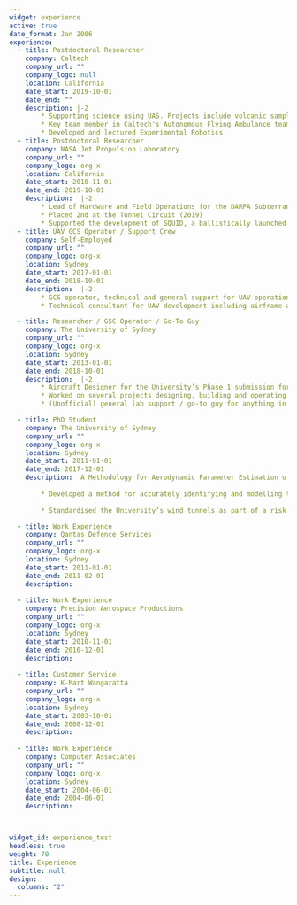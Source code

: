 ```yaml
---
widget: experience
active: true
date_format: Jan 2006
experience:
  - title: Postdoctoral Researcher
    company: Caltech
    company_url: ""
    company_logo: null
    location: California
    date_start: 2019-10-01
    date_end: ""
    description: |-2
        * Supporting science using UAS. Projects include volcanic sampling and flying other unique payloads
        * Key team member in Caltech's Autonomous Flying Ambulance team, primarily in aerodynamic analysis and system integration / usability
        * Developed and lectured Experimental Robotics
  - title: Postdoctoral Researcher
    company: NASA Jet Propulsion Laboratory
    company_url: ""
    company_logo: org-x
    location: California
    date_start: 2018-11-01
    date_end: 2019-10-01
    description:  |-2
        * Lead of Hardware and Field Operations for the DARPA Subterranean Challenge. Responsible for setting up many of the elements of the team including safety, field testing protocols and much of the hardware infrastructure
        * Placed 2nd at the Tunnel Circuit (2019)
        * Supported the development of SQUID, a ballistically launched multirotor in conjunction with Caltech
  - title: UAV GCS Operator / Support Crew
    company: Self-Employed
    company_url: ""
    company_logo: org-x
    location: Sydney
    date_start: 2017-01-01
    date_end: 2018-10-01
    description:  |-2
        * GCS operator, technical and general support for UAV operations including multi-vehicle operations and UAS-detection field trials.
        * Technical consultant for UAV development including airframe and component selection, autopilot configuration and operational procedures

  - title: Researcher / GSC Operator / Go-To Guy
    company: The University of Sydney
    company_url: ""
    company_logo: org-x
    location: Sydney
    date_start: 2013-01-01
    date_end: 2018-10-01
    description:  |-2
        * Aircraft Designer for the University’s Phase 1 submission for the Wasp AE replacement for the Australian Army of 2020, funded by the Defence Innovation Hub.
        * Worked on several projects designing, building and operating UAVs for a number of novel applications. Past projects have included annular wings, blended wing bodies, multi-rotors, multi-rotor air-cranes, long-endurance sub-500 g aircraft and UAV operations. Many of these aircraft, projects and various flight operations can be found at www.uav-lab.org/.
        * (Unofficial) general lab support / go-to guy for anything in the UAV Lab, typically for undergraduate theses and fellow students’ PhD work.

  - title: PhD Student
    company: The University of Sydney
    company_url: ""
    company_logo: org-x
    location: Sydney
    date_start: 2011-01-01
    date_end: 2017-12-01
    description:  A Methodology for Aerodynamic Parameter Estimation of Tail-Sitting Multirotors
    
        * Developed a method for accurately identifying and modelling the dynamic behaviour of a tail-sitting multirotor using wind tunnel tests and a freely-rotating gimballed model. The methodology developed was verified to work for un-stalled flight and was extended to encompass the post-stall, pre-hover flight regime tail-sitters are expected to routinely operate in.
        
        * Standardised the University’s wind tunnels as part of a risk mitigation strategy to guarantee availability of testing facilities.

  - title: Work Experience
    company: Qantas Defence Services
    company_url: ""
    company_logo: org-x
    location: Sydney
    date_start: 2011-01-01
    date_end: 2011-02-01
    description:  
    
  - title: Work Experience
    company: Precision Aerospace Productions
    company_url: ""
    company_logo: org-x
    location: Sydney
    date_start: 2010-11-01
    date_end: 2010-12-01
    description:  
    
  - title: Customer Service
    company: K-Mart Wangaratta
    company_url: ""
    company_logo: org-x
    location: Sydney
    date_start: 2003-10-01
    date_end: 2008-12-01
    description:  
    
  - title: Work Experience
    company: Computer Associates
    company_url: ""
    company_logo: org-x
    location: Sydney
    date_start: 2004-06-01
    date_end: 2004-06-01
    description:  



widget_id: experience_test
headless: true
weight: 70
title: Experience
subtitle: null
design:
  columns: "2"
---
```

